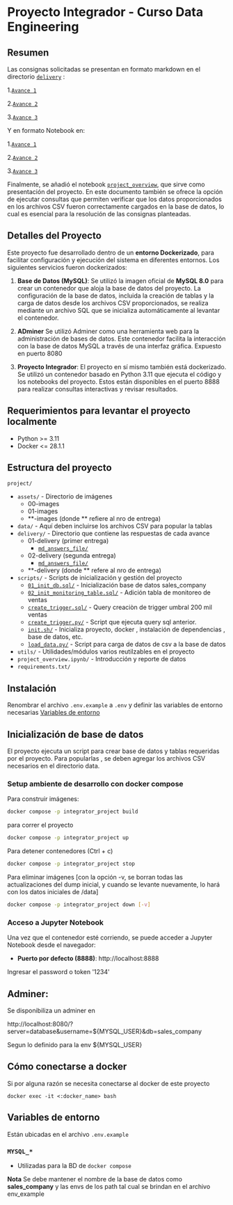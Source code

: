 # Proyecto Integrador - Curso Data Engineering

## Resumen

Las consignas solicitadas se presentan en formato markdown en el directorio [`delivery`](./project/delivery/) :

1.[`Avance 1`](./project/delivery/01-first-delivery/project_answers_screenshots.md)

2.[`Avance 2`](./project/delivery/02-second-delivery/project_answers_screenshots.md)

3.[`Avance 3`](./project/delivery/03-third-delivery/)

Y en formato Notebook en:

1.[`Avance 1`](./project/1st_delivery.ipynb)

2.[`Avance 2`](./project/2nd_delivery.ipynb)

3.[`Avance 3`](./project/3rd_delivery.ipynb)


Finalmente, se añadió el notebook [`project_overview`](./project/project_overview.ipynb), que sirve como presentación del proyecto. En este documento también se ofrece la opción de ejecutar consultas que permiten verificar que los datos proporcionados en los archivos CSV fueron correctamente cargados en la base de datos, lo cual es esencial para la resolución de las consignas planteadas.

## Detalles del Proyecto

Este proyecto fue desarrollado dentro de un **entorno Dockerizado**, para facilitar configuración y ejecución del sistema en diferentes entornos. Los siguientes servicios fueron dockerizados:

1. **Base de Datos (MySQL)**: 
   Se utilizó la imagen oficial de **MySQL 8.0** para crear un contenedor que aloja la base de datos del proyecto. La configuración de la base de datos, incluida la creación de tablas y la carga de datos desde los archivos CSV proporcionados, se realiza mediante un archivo SQL que se inicializa automáticamente al levantar el contenedor.

2. **ADminer** Se utilizó Adminer como una herramienta web para la administración de bases de datos. Este contenedor facilita la interacción con la base de datos MySQL a través de una interfaz gráfica. Expuesto en puerto 8080

3. **Proyecto Integrador**:
El proyecto en sí mismo también está dockerizado. Se utilizó un contenedor basado en Python 3.11 que ejecuta el código y los notebooks del proyecto. Estos están disponibles en el puerto 8888 para realizar consultas interactivas y revisar  resultados.

## Requerimientos para levantar el proyecto localmente

- Python >= 3.11
- Docker <= 28.1.1

## Estructura del proyecto

`project/`
- `assets/` - Directorio de imágenes
   - 00-images
   - 01-images
   - **-images (donde ** refiere al nro de entrega)
 - `data/` - Aquí deben incluirse los archivos CSV para popular la tablas
 - `delivery/` - Directorio que contiene las respuestas de cada avance
   - 01-delivery (primer entrega)
      - [`md_answers_file/`](./project/delivery/01-first-delivery/project_answers_screenshots.md)
   - 02-delivery (segunda entrega)
      - [`md_answers_file/`](./project/delivery/02-second-delivery/project_answers_screenshots.md)
   - **-delivery (donde ** refere al nro de entrega)
 - `scripts/` - Scripts de inicialización y gestión del proyecto
   - [`01_init_db.sql/`](./project/scripts/01_init_db.sql) - Inicialización base de datos sales_company
   - [`02_init_monitoring_table.sql/`](./project/scripts/02_init_monitoring_table.sql) - Adición tabla de monitoreo de ventas
   - [`create_trigger.sql/`](./project/scripts/create_trigger.sql) - Query creaciòn de trigger umbral 200 mil ventas
   - [`create_trigger.py/`](./project/scripts/create_trigger.sql) - Script que ejecuta query sql anterior.
   - [`init.sh/`](./project/scripts/init.sh) - Inicializa proyecto, docker , instalación de dependencias , base de datos, etc.
   - [`load_data.py/`](./project/scripts/load_data.py) - Script para carga de datos de csv a la base de datos
 - `utils/` - Utilidades/módulos varios reutilzables en el proyecto
 - `project_overview.ipynb/` - Introducción y reporte de datos
 - `requirements.txt/` 


## Instalación

Renombrar el archivo `.env.example` a `.env` y definir las variables de entorno necesarias [Variables de entorno](#variables-de-entorno)


## Inicialización de base de datos 

El proyecto ejecuta un script para crear base de datos y tablas requeridas por el proyecto. Para popularlas , se deben agregar los archivos CSV necesarios en el directorio data.

### Setup ambiente de desarrollo con docker compose

Para construir imágenes:
```bash
docker compose -p integrator_project build
```

para correr el proyecto
```bash
docker compose -p integrator_project up
```

Para detener contenedores (Ctrl + c)
```bash
docker compose -p integrator_project stop
```

Para eliminar imágenes [con la opción -v, se borran todas las actualizaciones del dump inicial, y cuando se levante nuevamente, lo hará con los datos iniciales de /data]
```bash
docker compose -p integrator_project down [-v]
```

###  Acceso a Jupyter Notebook

Una vez que el contenedor esté corriendo, se puede acceder a Jupyter Notebook desde el navegador:

- **Puerto por defecto (8888)**: http://localhost:8888

Ingresar el password o token '1234'

## Adminer:

Se disponibiliza un adminer en 

http://localhost:8080/?server=database&username=${MYSQL_USER}&db=sales_company

Segun lo definido para la env ${MYSQL_USER} 

## Cómo conectarse a docker

Si por alguna razón se necesita conectarse al docker de este proyecto

``docker exec -it <:docker_name> bash``

## Variables de entorno

Están ubicadas en el archivo `.env.example`

### `MYSQL_*`
- Utilizadas para la BD de `docker compose`

**Nota** Se debe mantener el nombre de la base de datos como __sales_company__ y las envs de los path tal cual se brindan en el archivo env_example
